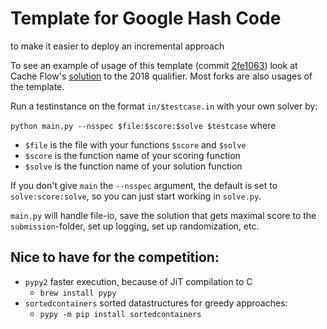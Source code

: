# Template for Google Hash Code
to make it easier to deploy an incremental approach

To see an example of usage of this template 
(commit [2fe1063](https://github.com/exoji2e/hashcode-template/commit/2fe106309cec654289c73a217df904a509264b59))
look at Cache Flow's [solution](https://github.com/exoji2e/hashcode2018-qualification)
to the 2018 qualifier. Most forks are also usages of the template.

Run a testinstance on the format `in/$testcase.in` with your own solver by:

`python main.py --nsspec $file:$score:$solve $testcase` where 
- `$file` is the file with your functions `$score` and `$solve`
- `$score` is the function name of your scoring function
- `$solve` is the function name of your solution function

If you don't give `main` the `--nsspec` argument, the default is set to `solve:score:solve`, so you can just start working in `solve.py`.

`main.py` will handle file-io, save the solution that gets maximal score to the `submission`-folder, set up logging, set up randomization, etc.

## Nice to have for the competition:
- `pypy2` faster execution, because of JiT compilation to C
    + `brew install pypy`
- `sortedcontainers` sorted datastructures for greedy approaches:
    + `pypy -m pip install sortedcontainers`
